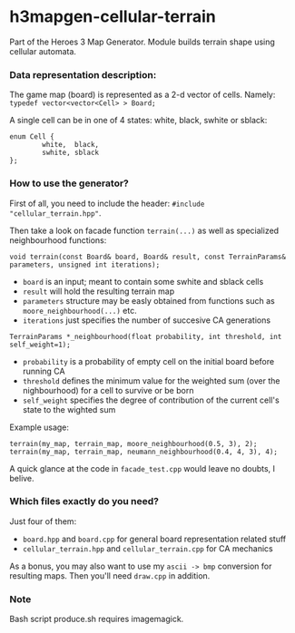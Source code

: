 # h3mapgen-cellular-terrain
Part of the Heroes 3 Map Generator. Module builds terrain shape using cellular automata.




### Data representation description:

The game map (board) is represented as a 2-d vector of cells. Namely: ` typedef vector<vector<Cell> > Board; `

A single cell can be in one of 4 states: white, black, swhite or sblack:
```
enum Cell {
        white,	black,
        swhite,	sblack
};
```








### How to use the generator?

First of all, you need to include the header: `#include "cellular_terrain.hpp"`.

Then take a look on facade function `terrain(...)` as well as specialized neighbourhood functions:
```
void terrain(const Board& board, Board& result, const TerrainParams& parameters, unsigned int iterations);
```
- `board` is an input; meant to contain some swhite and sblack cells
- `result` will hold the resulting terrain map
- `parameters` structure may be easly obtained from functions such as `moore_neighbourhood(...)` etc.
- `iterations` just specifies the number of succesive CA generations




```
TerrainParams *_neighbourhood(float probability, int threshold, int self_weight=1);
```
- `probability` is a probability of empty cell on the initial board before running CA
- `threshold` defines the minimum value for the weighted sum (over the nighbourhood) for a cell to survive or be born
- `self_weight` specifies the degree of contribution of the current cell's state to the wighted sum




Example usage:
```
terrain(my_map, terrain_map, moore_neighbourhood(0.5, 3), 2);
terrain(my_map, terrain_map, neumann_neighbourhood(0.4, 4, 3), 4);
```
A quick glance at the code in `facade_test.cpp` would leave no doubts, I belive.




### Which files exactly do you need?

Just four of them:
- `board.hpp` and `board.cpp` for general board representation related stuff
- `cellular_terrain.hpp` and `cellular_terrain.cpp` for CA mechanics

As a bonus, you may also want to use my `ascii -> bmp` conversion for resulting maps. Then you'll need `draw.cpp` in addition.





### Note

Bash script produce.sh requires imagemagick.
